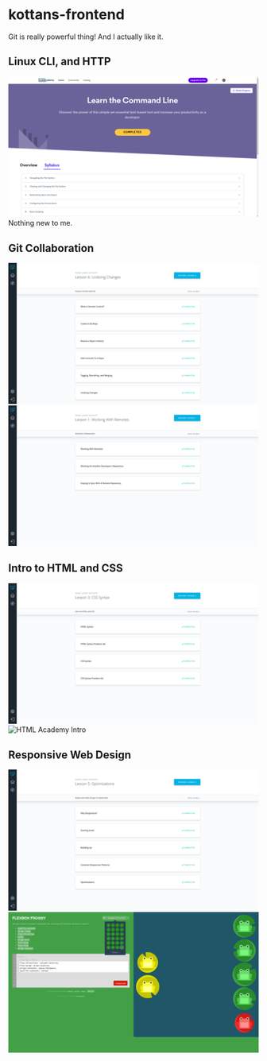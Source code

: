 # kottans-frontend

Git is really powerful thing! And I actually like it.

## Linux CLI, and HTTP
![cli](/task_linux_cli/lcl.png)
Nothing new to me.

## Git Collaboration
![What is Version Control](/task_git_collaboration/verscontrol-git.png)
![GitHub n Collaboration](/task_git_collaboration/github_collab.png)

## Intro to HTML and CSS
![Intro to HTML and CSS](/task_html_css_intro/intro_html.png)
![HTML Academy Intro](/task_html_css_intro/academy_intro_html.png)

## Responsive Web Design
![Responsive Web Design](/task_responsive_web_design/resp-wd.png)
![Flex Froggy](/task_responsive_web_design/flex-frog.png)
